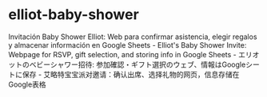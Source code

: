 # elliot-baby-shower
Invitación Baby Shower Elliot: Web para confirmar asistencia, elegir regalos y almacenar información en Google Sheets - Elliot's Baby Shower Invite: Webpage for RSVP, gift selection, and storing info in Google Sheets - エリオットのベビーシャワー招待: 参加確認・ギフト選択のウェブ、情報はGoogleシートに保存 - 艾略特宝宝派对邀请：确认出席、选择礼物的网页，信息存储在Google表格
